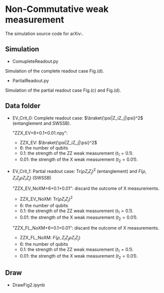 # Non-Commutative weak measurement

The simulation source code for arXiv:.

## Simulation

- ComupleteReadout.py

Simulation of the complete readout case Fig.(d).

- PartialReadout.py

Simulation of the partial readout case Fig.(c) and Fig.(d).

## Data folder

- EV_Crit_0: Complete readout case: $\braket{\psi|Z_iZ_j|\psi}^2$ (entanglement and SWSSB).

    "ZZX_EV+6+0.1+0.01.npy": 
    - ZZX_EV: $\braket{\psi|Z_iZ_j|\psi}^2$
    - 6: the number of qubits
    - 0.1: the strength of the ZZ weak measurement ($t_1=0.1$).
    - 0.01: the strength of the X weak measurement ($t_2=0.01$).

- EV_Crit_1: Partial readout case: $\text{Tr}(\rho Z_i Z_j)^2$ (entanglement) and $F(\rho,Z_iZ_j\rho Z_iZ_j)$ (SWSSB)

    "ZZX_EV_NoXM+6+0.1+0.01": discard the outcome of X measurements.
    - ZZX_EV_NoXM: $\text{Tr}(\rho Z_i Z_j)^2$
    - 6: the number of qubits
    - 0.1: the strength of the ZZ weak measurement ($t_1=0.1$).
    - 0.01: the strength of the X weak measurement ($t_2=0.01$).

    "ZZX_FL_NoXM+6+0.1+0.01": discard the outcome of X measurements.
    - ZZX_FL_NoXM: $F(\rho,Z_iZ_j\rho Z_iZ_j)$
    - 6: the number of qubits
    - 0.1: the strength of the ZZ weak measurement ($t_1=0.1$).
    - 0.01: the strength of the X weak measurement ($t_2=0.01$).

## Draw

- DrawFig2.ipynb
